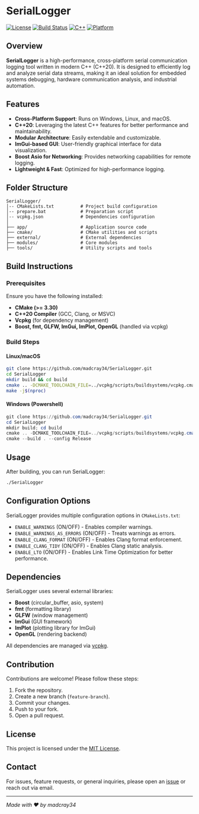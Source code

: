 # SerialLogger

[![License](https://img.shields.io/badge/license-MIT-blue.svg)](LICENSE)
[![Build Status](https://img.shields.io/badge/build-passing-brightgreen.svg)]()
[![C++](https://img.shields.io/badge/C%2B%2B-20-blue)]()
[![Platform](https://img.shields.io/badge/platform-Windows%20%7C%20Linux%20%7C%20MacOS-lightgrey)]()

## Overview
**SerialLogger** is a high-performance, cross-platform serial communication logging tool written in modern C++ (C++20). It is designed to efficiently log and analyze serial data streams, making it an ideal solution for embedded systems debugging, hardware communication analysis, and industrial automation.

## Features
- **Cross-Platform Support**: Runs on Windows, Linux, and macOS.
- **C++20**: Leveraging the latest C++ features for better performance and maintainability.
- **Modular Architecture**: Easily extendable and customizable.
- **ImGui-based GUI**: User-friendly graphical interface for data visualization.
- **Boost Asio for Networking**: Provides networking capabilities for remote logging.
- **Lightweight & Fast**: Optimized for high-performance logging.

## Folder Structure
```
SerialLogger/
│-- CMakeLists.txt          # Project build configuration
│-- prepare.bat             # Preparation script
│-- vcpkg.json              # Dependencies configuration
│
├── app/                    # Application source code
├── cmake/                  # CMake utilities and scripts
├── external/               # External dependencies
├── modules/                # Core modules
├── tools/                  # Utility scripts and tools
```

## Build Instructions
### Prerequisites
Ensure you have the following installed:
- **CMake (>= 3.30)**
- **C++20 Compiler** (GCC, Clang, or MSVC)
- **Vcpkg** (for dependency management)
- **Boost, fmt, GLFW, ImGui, ImPlot, OpenGL** (handled via vcpkg)

### Build Steps
#### Linux/macOS
```sh
git clone https://github.com/madcray34/SerialLogger.git
cd SerialLogger
mkdir build && cd build
cmake .. -DCMAKE_TOOLCHAIN_FILE=../vcpkg/scripts/buildsystems/vcpkg.cmake
make -j$(nproc)
```

#### Windows (Powershell)
```powershell
git clone https://github.com/madcray34/SerialLogger.git
cd SerialLogger
mkdir build; cd build
cmake .. -DCMAKE_TOOLCHAIN_FILE=../vcpkg/scripts/buildsystems/vcpkg.cmake
cmake --build . --config Release
```

## Usage
After building, you can run SerialLogger:
```sh
./SerialLogger
```

## Configuration Options
SerialLogger provides multiple configuration options in `CMakeLists.txt`:
- `ENABLE_WARNINGS` (ON/OFF) - Enables compiler warnings.
- `ENABLE_WARNINGS_AS_ERRORS` (ON/OFF) - Treats warnings as errors.
- `ENABLE_CLANG_FORMAT` (ON/OFF) - Enables Clang format enforcement.
- `ENABLE_CLANG_TIDY` (ON/OFF) - Enables Clang static analysis.
- `ENABLE_LTO` (ON/OFF) - Enables Link Time Optimization for better performance.

## Dependencies
SerialLogger uses several external libraries:
- **Boost** (circular_buffer, asio, system)
- **fmt** (formatting library)
- **GLFW** (window management)
- **ImGui** (GUI framework)
- **ImPlot** (plotting library for ImGui)
- **OpenGL** (rendering backend)

All dependencies are managed via [vcpkg](https://vcpkg.io/).

## Contribution
Contributions are welcome! Please follow these steps:
1. Fork the repository.
2. Create a new branch (`feature-branch`).
3. Commit your changes.
4. Push to your fork.
5. Open a pull request.

## License
This project is licensed under the [MIT License](LICENSE).

## Contact
For issues, feature requests, or general inquiries, please open an [issue](https://github.com/madcray34/SerialLogger/issues) or reach out via email.

---
*Made with ❤️ by madcray34*

